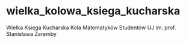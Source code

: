 # wielka_kolowa_ksiega_kucharska
Wielka Księga Kucharska Koła Matematyków Studentów UJ im. prof. Stanisława Zaremby
